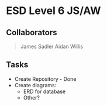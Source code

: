 # ESD Level 6 JS/AW
 
## Collaborators
> James Sadler
> Aidan Willis

## Tasks
* Create Repository - Done
* Create diagrams:
    * ERD for database
    * Other?    
